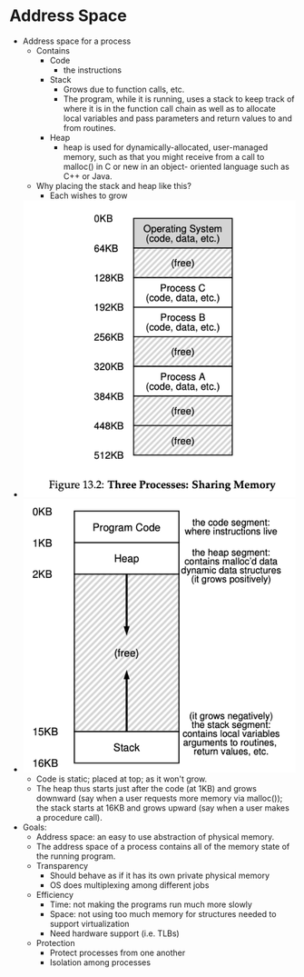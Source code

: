 # Address Space

- Address space for a process
  - Contains
    - Code
      - the instructions
    - Stack
      - Grows due to function calls, etc.
      - The program, while it is running, uses a stack to keep track of where it is in the function call chain as well as to allocate local variables and pass parameters and return values to and from routines.
    - Heap
      - heap is used for dynamically-allocated, user-managed memory, such as that you might receive from a call to malloc() in C or new in an object- oriented language such as C++ or Java.
  - Why placing the stack and heap like this?
    - Each wishes to grow
- ![alt text](images/sharing_memory.png)
- ![alt text](program_address_space.png)
  - Code is static; placed at top; as it won't grow.
  - The heap thus starts just after the code (at 1KB) and grows downward (say when a user requests more memory via malloc()); the stack starts at 16KB and grows upward (say when a user makes a procedure call).
- Goals:
  - Address space: an easy to use abstraction of physical memory.
  - The address space of a process contains all of the memory state of the running program.
  - Transparency
    - Should behave as if it has its own private physical memory
    - OS does multiplexing among different jobs
  - Efficiency
    - Time: not making the programs run much more slowly
    - Space: not using too much memory for structures needed to support virtualization
    - Need hardware support (i.e. TLBs)
  - Protection
    - Protect processes from one another
    - Isolation among processes
